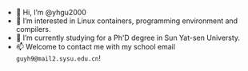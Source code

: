 - 👋 Hi, I’m @yhgu2000
- 👀 I’m interested in Linux containers, programming environment and compilers.
- 🌱 I’m currently studying for a Ph'D degree in Sun Yat-sen Universty.
- 📫 Welcome to contact me with my school email `guyh9@mail2.sysu.edu.cn`!

<!---
yhgu2000/yhgu2000 is a ✨ special ✨ repository because its `README.md` (this file) appears on your GitHub profile.
You can click the Preview link to take a look at your changes.
--->
